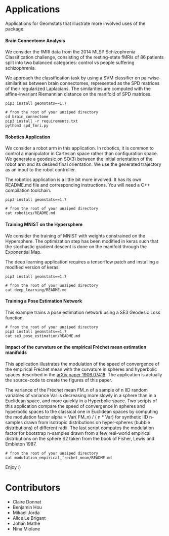# Applications

Applications for Geomstats that illustrate more involved uses of the package.

#### Brain Connectome Analysis

We consider the fMRI data from the 2014 MLSP Schizophrenia Classification challenge, consisting
of the resting-state fMRIs of 86 patients split into two balanced categories: control vs people suffering
schizophrenia.

We approach the classification task by using a SVM classifier on pairwise-similarities between brain connectomes,
represented as the SPD matrices of their regularized Laplacians. The similarities are computed with the affine-invariant
Riemannian distance on the manifold of SPD matrices.

```
pip3 install geomstats==1.7

# from the root of your unziped directory
cd brain_connectome
pip3 install -r requirements.txt
python3 spd_fmri.py
```

#### Robotics Application

We consider a robot arm in this application. In robotics, it is common to control a manipulator in Cartesian space rather
than configuration space. We generate a geodesic on SO(3) between the initial orientation of the robot arm and its
desired final orientation. We use the generated trajectory as an input to the robot controller.

The robotics application is a little bit more involved. It has its own README.md file and corresponding instructions. You will
need a C++ compilation toolchain.

```
pip3 install geomstats==1.7

# from the root of your unziped directory
cat robotics/README.md
```

#### Training MNIST on the Hypersphere

We consider the training of MNIST with weights constrained on the Hypersphere. The optimization step has been modified in keras
such that the stochastic gradient descent is done on the manifold through the Exponential Map.

The deep learning application requires a tensorflow patch and installing a modified version of keras.
```
pip3 install geomstats==1.7

# from the root of your unziped directory
cat deep_learning/README.md
```

#### Training a Pose Estimation Network

This example trains a pose estimation network using a SE3 Geodesic Loss function.

```
# from the root of your unziped directory
pip3 install geomstats==1.7
cat se3_pose_estimation/README.md
```


#### Impact of the curvature on the empirical Fréchet mean estimation manifolds

This application illustrates the modulation of the speed of convergence of the
empirical Fréchet mean with the curvature in spheres and hyperbolic spaces described in 
the [arXiv paper 1906.07418](https://arxiv.org/abs/1906.07418). The application is actually 
the source-code to create the figures of this paper.  

The variance of the Fréchet mean FM_n of a sample of n IID random variables of variance Var is 
decreasing more slowly in a sphere than in a Euclidean space, and more quickly in a Hyperbolic space. 
Two scripts of this application compare the speed of convergence in spheres and hyperbolic spaces to 
the classical one in Euclidean spaces by computing the  modulation factor 
alpha = Var( FM_n) / ( n * Var) for synthetic IID n-samples drawn from isotropic distributions 
on hyper-spheres (bubble distributions) of different radii. 
The last script computes the modulation factor for bootstrap n-samples drawn from a few real-world 
empirical distributions on the sphere S2 taken from the book of Fisher, Lewis and Embleton 1987.

```
# from the root of your unziped directory
cat modulation_empirical_frechet_mean/README.md
```


Enjoy :)

# Contributors

* Claire Donnat
* Benjamin Hou
* Mikael Jorda
* Alice Le Brigant
* Johan Mathe
* Nina Miolane
